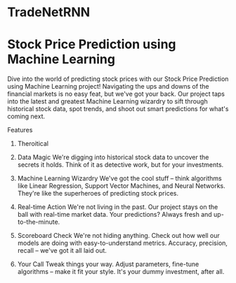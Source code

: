 # TradeNetRNN

# Stock Price Prediction using Machine Learning
Dive into the world of predicting stock prices with our Stock Price Prediction using Machine Learning project!
Navigating the ups and downs of the financial markets is no easy feat, but we've got your back. Our project taps into the latest and greatest Machine Learning wizardry to sift through historical stock data, spot trends, and shoot out smart predictions for what's coming next.

Features

1. Theroitical 
1. Data Magic
We're digging into historical stock data to uncover the secrets it holds. Think of it as detective work, but for your investments.

2. Machine Learning Wizardry
We've got the cool stuff – think algorithms like Linear Regression, Support Vector Machines, and Neural Networks. They're like the superheroes of predicting stock prices.

3. Real-time Action
We're not living in the past. Our project stays on the ball with real-time market data. Your predictions? Always fresh and up-to-the-minute.

4. Scoreboard Check
We're not hiding anything. Check out how well our models are doing with easy-to-understand metrics. Accuracy, precision, recall – we've got it all laid out.

5. Your Call
Tweak things your way. Adjust parameters, fine-tune algorithms – make it fit your style. It's your dummy investment, after all.

